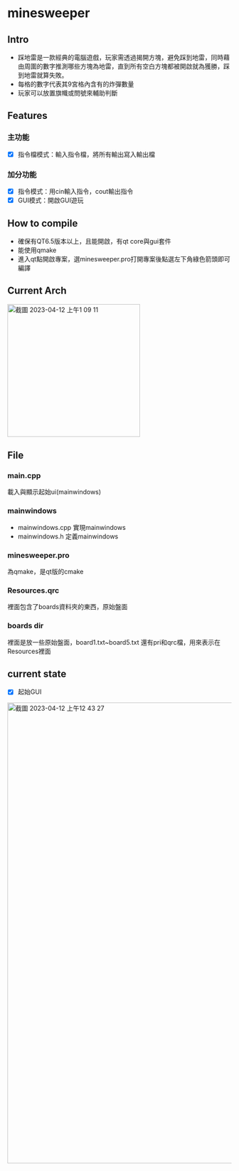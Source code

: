 # minesweeper
## Intro
- 踩地雷是一款經典的電腦遊戲，玩家需透過揭開方塊，避免踩到地雷，同時藉由周圍的數字推測哪些方塊為地雷，直到所有空白方塊都被開啟就為獲勝，踩到地雷就算失敗。
- 每格的數字代表其9宮格內含有的炸彈數量
- 玩家可以放置旗幟或問號來輔助判斷

## Features
### 主功能
- [x] 指令檔模式：輸入指令檔，將所有輸出寫入輸出檔

### 加分功能
- [x] 指令模式：用cin輸入指令，cout輸出指令
- [x] GUI模式：開啟GUI遊玩
## How to compile
- 確保有QT6.5版本以上，且能開啟，有qt core與gui套件
- 能使用qmake
- 進入qt點開啟專案，選minesweeper.pro打開專案後點選左下角綠色箭頭即可編譯

## Current Arch
<img width="298" alt="截圖 2023-04-12 上午1 09 11" src="https://user-images.githubusercontent.com/69885352/231238520-4e8f57ab-4093-4bc4-b89a-6221db00d8a4.png">

## File
### main.cpp
載入與顯示起始ui(mainwindows)
### mainwindows
- mainwindows.cpp 實現mainwindows
- mainwindows.h 定義mainwindows
### minesweeper.pro
為qmake，是qt版的cmake
### Resources.qrc
裡面包含了boards資料夾的東西，原始盤面
### boards dir
裡面是放一些原始盤面，board1.txt~board5.txt
還有pri和qrc檔，用來表示在Resources裡面
## current state
- [x] 起始GUI
<img width="1035" alt="截圖 2023-04-12 上午12 43 27" src="https://user-images.githubusercontent.com/69885352/231238544-e7f0c099-ddf7-485e-ac13-a2dd7aa0e8a4.png">
